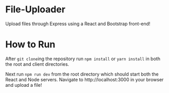# File-Uploader

Upload files through Express using a React and Bootstrap front-end!

# How to Run

After `git clone`ing the repository run `npm install` or `yarn install` in both the root and client directories.

Next run `npm run dev` from the root directory which should start both the React and Node servers.
Navigate to http://localhost:3000 in your browser and upload a file!
